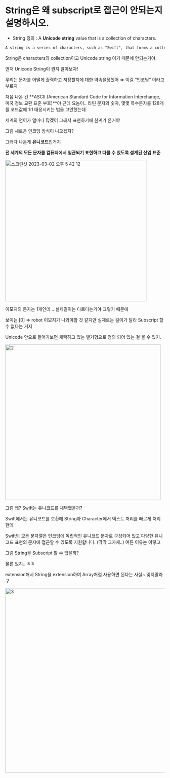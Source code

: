 # String은 왜 subscript로 접근이 안되는지 설명하시오.


- String 정의 : A **Unicode string** value that is a collection of characters.

```xml
A string is a series of characters, such as "Swift", that forms a collection. Strings in Swift are Unicode correct and locale insensitive, and are designed to be efficient. The String type bridges with the Objective-C class NSString and offers interoperability with C functions that works with strings.
```

String은 characters의 collection이고 Unicode string 이기 때문에 안되는거야.

먼저 Unicode String이 뭔지 알아보자!

우리는 문자를 어떨게 출력하고 저장할지에 대한 약속을정했어 ⇒ 이걸 “인코딩” 이라고 부르지

처음 나온 건 **ASCII (American Standard Code for Information Interchange, 미국 정보 교환 표준 부호)**야 근데 요놈이.. 라틴 문자와 숫자, 몇몇 특수문자를 128개를 코드값에 1:1 대응시키는 법을 고안했는데

세계의 언어가 얼마나 많겠어 그래서 표현하기에 한계가 온거야 

그럼 새로운 인코딩 방식이 나오겠지?

그러다 나온게 **유니코드**인거지

**전 세계의 모든 문자를 컴퓨터에서 일관되기 표현하고 다룰 수 있도록 설계된 산업 표준** 

<img width="446" alt="스크린샷 2023-03-02 오후 5 42 12" src="https://user-images.githubusercontent.com/85090866/222381409-2b73ccba-fee4-4256-9264-6205c3afee2a.png">


이모지의 문자는 1개인데 .. 실제길이는 다르다는거야 그렇기 때문에 

보이는 [0] ⇒ robot 이모지가 나와야할 것 같지만 실제로는 길이가 달라 Subscript 할 수 없다는 거지 

Unicode 안으로 들어가보면  채택하고 있는 열거형으로 정의 되어 있는 걸 볼 수 있지.

<img width="491" alt="2" src="https://user-images.githubusercontent.com/85090866/222381502-e5de7c2c-da5f-4da3-a6d0-5e9f3c37915c.png">


그럼 왜? Swift는 유니코드를 채택했을까?

Swift에서는 유니코드를 호환해 String과 Character에서 텍스트 처리를 빠르게 처리한데

Swift의 모든 문자열은 인코딩에 독립적인 유니코드 문자로 구성되어 있고 다양한 유니코드 표현의 문자에 접근할 수 있도록 지원합니다. (딱딱 그자체..) 여튼 이유는 이렇고

그럼 String을 Subscript 할 수 없을까?

물론 있지.. ㅎㅎ

extension해서 String을 extension하여 Array처럼 사용하면 된다는 사실~ 잊지말라구

<img width="582" alt="3" src="https://user-images.githubusercontent.com/85090866/222381685-ba4f6a63-1498-4577-8e59-116db86e3d46.png">

